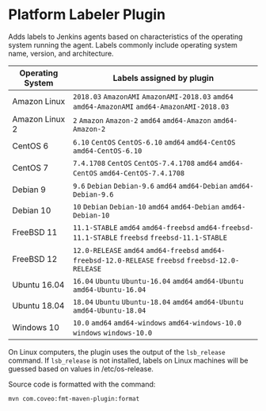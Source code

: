 # Platform Labeler Plugin

Adds labels to Jenkins agents based on characteristics of the operating system running the agent.
Labels commonly include operating system name, version, and architecture.

| Operating System | Labels assigned by plugin                                                                            |
| ---------------- | ---------------------------------------------------------------------------------------------------- |
| Amazon Linux     | `2018.03` `AmazonAMI` `AmazonAMI-2018.03` `amd64` `amd64-AmazonAMI` `amd64-AmazonAMI-2018.03`        |
| Amazon Linux 2   | `2` `Amazon` `Amazon-2` `amd64` `amd64-Amazon` `amd64-Amazon-2`                                      |
| CentOS 6         | `6.10` `CentOS` `CentOS-6.10` `amd64` `amd64-CentOS` `amd64-CentOS-6.10`                             |
| CentOS 7         | `7.4.1708` `CentOS` `CentOS-7.4.1708` `amd64` `amd64-CentOS` `amd64-CentOS-7.4.1708`                 |
| Debian 9         | `9.6` `Debian` `Debian-9.6` `amd64` `amd64-Debian` `amd64-Debian-9.6`                                |
| Debian 10        | `10` `Debian` `Debian-10` `amd64` `amd64-Debian` `amd64-Debian-10`                                   |
| FreeBSD 11       | `11.1-STABLE` `amd64` `amd64-freebsd` `amd64-freebsd-11.1-STABLE` `freebsd` `freebsd-11.1-STABLE`    |
| FreeBSD 12       | `12.0-RELEASE` `amd64` `amd64-freebsd` `amd64-freebsd-12.0-RELEASE` `freebsd` `freebsd-12.0-RELEASE` |
| Ubuntu 16.04     | `16.04` `Ubuntu` `Ubuntu-16.04` `amd64` `amd64-Ubuntu` `amd64-Ubuntu-16.04`                          |
| Ubuntu 18.04     | `18.04` `Ubuntu` `Ubuntu-18.04` `amd64` `amd64-Ubuntu` `amd64-Ubuntu-18.04`                          |
| Windows 10       | `10.0` `amd64` `amd64-windows` `amd64-windows-10.0` `windows` `windows-10.0`                         |

On Linux computers, the plugin uses the output of the `lsb_release` command.
If `lsb_release` is not installed, labels on Linux machines will be guessed based on values in /etc/os-release.

Source code is formatted with the command:

    mvn com.coveo:fmt-maven-plugin:format
